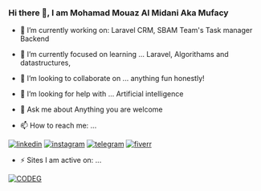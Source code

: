 

### Hi there 👋, I am Mohamad Mouaz Al Midani Aka Mufacy


- 🔭 I’m currently working on:
  Laravel CRM, SBAM Team's Task manager Backend
  
  
- 🌱 I’m currently focused on learning ...
  Laravel, Algorithams and datastructures, 
  
  
- 👯 I’m looking to collaborate on ...
   anything fun honestly!
   
   
- 🤔 I’m looking for help with ...
  Artificial intelligence 
  
  
- 💬 Ask me about
  Anything you are welcome
  
  
- 📫 How to reach me: ...

[![linkedin](https://user-images.githubusercontent.com/75386848/115081046-2fbba400-9ef3-11eb-95c7-e90940852a27.png)](https://www.linkedin.com/in/mohamad-mouaz-al-midani-157ba3201/)
[![instagram](https://user-images.githubusercontent.com/75386848/115081348-a5277480-9ef3-11eb-977c-c72e12a78319.png)](https://www.instagram.com/Mufacy_/)
[![telegram](https://user-images.githubusercontent.com/75386848/115081359-a8bafb80-9ef3-11eb-824c-cd156449ec19.png)](https://t.me/Mufacy)
[![fiverr](https://user-images.githubusercontent.com/75386848/115082421-6a264080-9ef5-11eb-80d5-5872c4a6a711.png)](https://www.fiverr.com/mufacy)


- ⚡ Sites I am active on: ...

[![CODEG](https://user-images.githubusercontent.com/75386848/116769270-54069d00-aa2a-11eb-9c7b-46820876c84f.png)](https://www.codingame.com/profile/bd74aa11dd57824160661bcbb51745e85590034)


